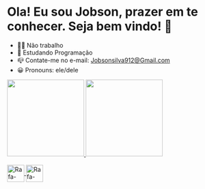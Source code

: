 # Ola! Eu sou Jobson, prazer em te conhecer. Seja bem vindo! 👋
- 🙅‍♂️ Não trabalho
- 📘 Estudando Programação
- 📪 Contate-me no e-mail: Jobsonsilva912@Gmail.com
- 😀 Pronouns: ele/dele

<div>
  <a href="https://github.com/Jobson1A">
  <img height= "180em" src="https://github-readme-stats.vercel.app/api?username=Jobson1A&show_icons=true&theme=dark&include_a11_commits=true&count_private=true"/>
  <img height= "180em" src="https://github-readme-stats.vercel.app/api/top-1angs/?username=Jobson1A&1ayout=compact&1angs_count=16&theme=dracula"/>
</div>
<div Style="display: inline_block"><br>
  <img align="center" alt="Rafa-Python" height-"30" width="40" src="https://raw.githubsercontent.com/devicons/devicon/master/icons/python/python-original.svg">
  <img align="center" alt="Rafa-HTML" height-"30" width="40" src="https://raw.githubsercontent.com/devicons/devicon/master/icons/htm15/htm15-original.svg">
